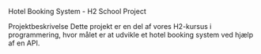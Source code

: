 Hotel Booking System - H2 School Project


Projektbeskrivelse
Dette projekt er en del af vores H2-kursus i programmering, hvor målet er at udvikle et hotel booking system ved hjælp af en API.

